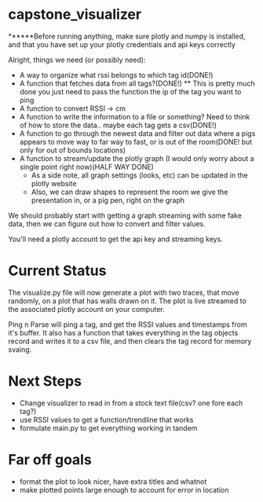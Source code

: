 # capstone_visualizer

******Before running anything, make sure plotly and numpy is installed, and that you have set up your plotly credentials and api keys correctly

Alright, things we need (or possibly need):
- A way to organize what rssi belongs to which tag id(DONE!)
- A function that fetches data from all tags?(DONE!)
    ** This is pretty much done you just need to pass the function the ip of the tag you want to ping
- A function to convert RSSI -> cm
- A function to write the information to a file or something? Need to think of how to store the data.. maybe each tag gets a csv(DONE!)
- A function to go through the newest data and filter out data where a pigs appears to move way to far way to fast, or is out of the room(DONE! but only for out of bounds locations)
- A function to stream/update the plotly graph (I would only worry about a single point right now)(HALF WAY DONE)
    - As a side note, all graph settings (looks, etc) can be updated in the plotly website
    - Also, we can draw shapes to represent the room we give the presentation in, or a pig pen, right on the graph
    

We should probably start with getting a graph streaming with some fake data, then we can figure out how to convert and filter values.

You'll need a plotly account to get the api key and streaming keys.

# Current Status
The visualize.py file will now generate a plot with two traces, that move randomly, on a plot that has walls drawn on it. The plot is live streamed to the associated plotly account on your computer.

Ping n Parse will ping a tag, and get the RSSI values and timestamps from it's buffer. It also has a function that takes everything in the tag objects record and writes it to a csv file, and then clears the tag record for memory svaing.

# Next Steps
- Change visualizer to read in from a stock text file(csv? one fore each tag?)
- use RSSI values to get a function/trendline that works
- formulate main.py to get everything working in tandem

# Far off goals
- format the plot to look nicer, have extra titles and whatnot
- make plotted points large enough to account for error in location


